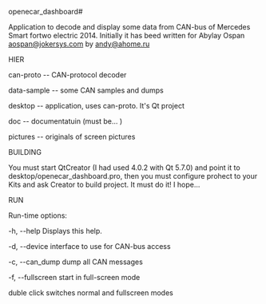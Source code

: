 openecar_dashboard#

Application to decode and display some data from CAN-bus of Mercedes Smart fortwo electric 2014. Initially it has beed written for Abylay Ospan <aospan@jokersys.com> by andy@ahome.ru

HIER

can-proto    -- CAN-protocol decoder  

data-sample  -- some CAN samples and dumps 

desktop      -- application, uses can-proto. It's Qt project

doc          -- documentatuin (must be... )

pictures     -- originals of screen pictures

BUILDING

You must start QtCreator (I had used 4.0.2 with Qt 5.7.0) and point it to desktop/openecar_dashboard.pro, then you must configure prohect to your Kits and ask Creator to build project. It must do it! I hope...

RUN

Run-time options:

  -h, --help                Displays this help.
  
  -d, --device <interface>  interface to use for CAN-bus access
  

  -c, --can_dump            dump all CAN messages
  
  -f, --fullscreen          start in full-screen mode

duble click switches normal and fullscreen modes
